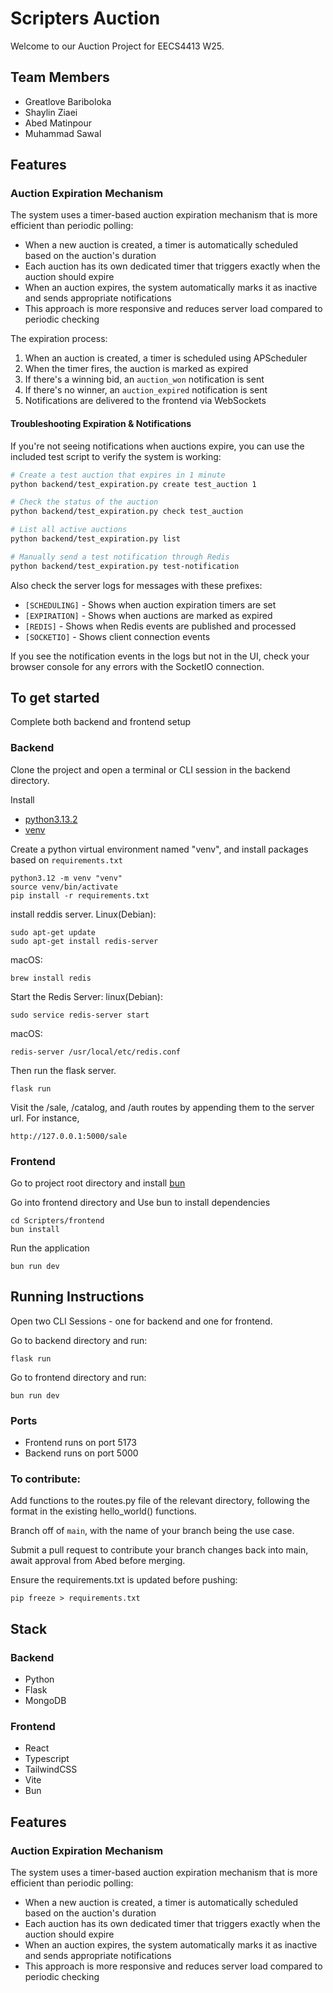 # Scripters Auction
Welcome to our Auction Project for EECS4413 W25.

## Team Members
- Greatlove Bariboloka
- Shaylin Ziaei
- Abed Matinpour
- Muhammad Sawal

## Features

### Auction Expiration Mechanism
The system uses a timer-based auction expiration mechanism that is more efficient than periodic polling:

- When a new auction is created, a timer is automatically scheduled based on the auction's duration
- Each auction has its own dedicated timer that triggers exactly when the auction should expire
- When an auction expires, the system automatically marks it as inactive and sends appropriate notifications
- This approach is more responsive and reduces server load compared to periodic checking

The expiration process:
1. When an auction is created, a timer is scheduled using APScheduler
2. When the timer fires, the auction is marked as expired
3. If there's a winning bid, an `auction_won` notification is sent
4. If there's no winner, an `auction_expired` notification is sent
5. Notifications are delivered to the frontend via WebSockets

#### Troubleshooting Expiration & Notifications

If you're not seeing notifications when auctions expire, you can use the included test script to verify the system is working:

```bash
# Create a test auction that expires in 1 minute
python backend/test_expiration.py create test_auction 1

# Check the status of the auction
python backend/test_expiration.py check test_auction

# List all active auctions
python backend/test_expiration.py list

# Manually send a test notification through Redis
python backend/test_expiration.py test-notification
```

Also check the server logs for messages with these prefixes:
- `[SCHEDULING]` - Shows when auction expiration timers are set
- `[EXPIRATION]` - Shows when auctions are marked as expired
- `[REDIS]` - Shows when Redis events are published and processed
- `[SOCKETIO]` - Shows client connection events

If you see the notification events in the logs but not in the UI, check your browser console for any errors with the SocketIO connection.

## To get started
Complete both backend and frontend setup

### Backend
Clone the project and open a terminal or CLI session in the backend directory.

Install

- [python3.13.2](https://www.python.org/downloads/release/python-3132/)
- [venv](https://realpython.com/python-virtual-environments-a-primer/)

Create a python virtual environment named "venv", and install packages based on `requirements.txt`

```
python3.12 -m venv "venv"
source venv/bin/activate
pip install -r requirements.txt
```

install reddis server.
Linux(Debian):
```
sudo apt-get update
sudo apt-get install redis-server
```

macOS:
```
brew install redis
```

Start the Redis Server:
linux(Debian):
```
sudo service redis-server start
```

macOS:
```
redis-server /usr/local/etc/redis.conf
```



Then run the flask server.
```
flask run
```

Visit the /sale, /catalog, and /auth routes by appending them to the server url. For instance,

`http://127.0.0.1:5000/sale`

### Frontend
Go to project root directory and install [bun](https://bun.sh/docs/installation)

Go into frontend directory and Use bun to install dependencies

```
cd Scripters/frontend
bun install
```

Run the application

`bun run dev`

## Running Instructions
Open two CLI Sessions - one for backend and one for frontend.

Go to backend directory and run:

`flask run`

Go to frontend directory and run:

`bun run dev`


### Ports
- Frontend runs on port 5173
- Backend runs on port 5000


### To contribute:
Add functions to the routes.py file of the relevant directory, following the format in the existing hello_world() functions.

Branch off of `main`, with the name of your branch being the use case.

Submit a pull request to contribute your branch changes back into main, await approval from Abed before merging.

Ensure the requirements.txt is updated before pushing:

```
pip freeze > requirements.txt
```

## Stack
### Backend
- Python
- Flask 
- MongoDB

### Frontend
- React
- Typescript
- TailwindCSS
- Vite
- Bun

## Features

### Auction Expiration Mechanism
The system uses a timer-based auction expiration mechanism that is more efficient than periodic polling:

- When a new auction is created, a timer is automatically scheduled based on the auction's duration
- Each auction has its own dedicated timer that triggers exactly when the auction should expire
- When an auction expires, the system automatically marks it as inactive and sends appropriate notifications
- This approach is more responsive and reduces server load compared to periodic checking
